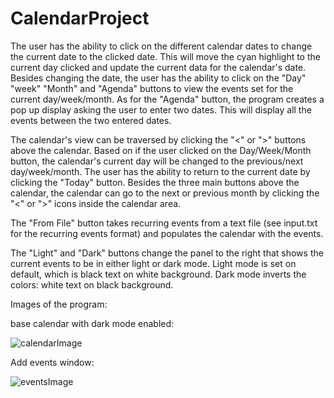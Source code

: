 # CalendarProject
The user has the ability to click on the different calendar dates to change the current date to the clicked date. This will move the cyan highlight to the current day clicked and update the current data for the calendar's date. Besides changing the date, the user has the ability to click on the "Day" "week" "Month" and "Agenda" buttons to view the events set for the current day/week/month. As for the "Agenda" button, the program creates a pop up display asking the user to enter two dates. This will display all the events between the two entered dates.

The calendar's view can be traversed by clicking the "<" or ">" buttons above the calendar. Based on if the user clicked on the Day/Week/Month button, the calendar's current day will be changed to the previous/next day/week/month. The user has the ability to return to the current date by clicking the "Today" button. Besides the three main buttons above the calendar, the calendar can go to the next or previous month by clicking the "<" or ">" icons inside the calendar area. 

The "From File" button takes recurring events from a text file (see input.txt for the recurring events format) and populates the calendar with the events.

The "Light" and "Dark" buttons change the panel to the right that shows the current events to be in either light or dark mode. Light mode is set on default, which is black text on white background. Dark mode inverts the colors: white text on black background. 

Images of the program:

base calendar with dark mode enabled:

![calendarImage](https://user-images.githubusercontent.com/73325837/131205244-dcbab987-82d9-49bf-883f-0d08a6146ff7.png)

Add events window: 

![eventsImage](https://user-images.githubusercontent.com/73325837/131205286-47b35fdb-ded7-4b85-adc3-7ce0f65dd80d.png)
